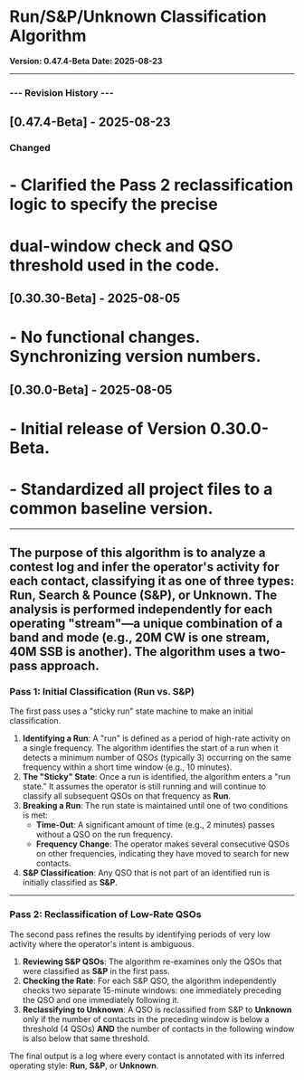 # Run/S&P/Unknown Classification Algorithm

**Version: 0.47.4-Beta**
**Date: 2025-08-23**

---
### --- Revision History ---
## [0.47.4-Beta] - 2025-08-23
### Changed
# - Clarified the Pass 2 reclassification logic to specify the precise
#   dual-window check and QSO threshold used in the code.
## [0.30.30-Beta] - 2025-08-05
# - No functional changes. Synchronizing version numbers.
## [0.30.0-Beta] - 2025-08-05
# - Initial release of Version 0.30.0-Beta.
# - Standardized all project files to a common baseline version.
---

The purpose of this algorithm is to analyze a contest log and infer the operator's activity for each contact, classifying it as one of three types: **Run**, **Search & Pounce (S&P)**, or **Unknown**.
The analysis is performed independently for each operating "stream"—a unique combination of a band and mode (e.g., 20M CW is one stream, 40M SSB is another).
The algorithm uses a two-pass approach.
---

### Pass 1: Initial Classification (Run vs. S&P)

The first pass uses a "sticky run" state machine to make an initial classification.
1.  **Identifying a Run**: A "run" is defined as a period of high-rate activity on a single frequency.
The algorithm identifies the start of a run when it detects a minimum number of QSOs (typically 3) occurring on the same frequency within a short time window (e.g., 10 minutes).
2.  **The "Sticky" State**: Once a run is identified, the algorithm enters a "run state."
It assumes the operator is still running and will continue to classify all subsequent QSOs on that frequency as **Run**.
3.  **Breaking a Run**: The run state is maintained until one of two conditions is met:
    * **Time-Out**: A significant amount of time (e.g., 2 minutes) passes without a QSO on the run frequency.
    * **Frequency Change**: The operator makes several consecutive QSOs on other frequencies, indicating they have moved to search for new contacts.
4.  **S&P Classification**: Any QSO that is not part of an identified run is initially classified as **S&P**.
---

### Pass 2: Reclassification of Low-Rate QSOs

The second pass refines the results by identifying periods of very low activity where the operator's intent is ambiguous.
1.  **Reviewing S&P QSOs**: The algorithm re-examines only the QSOs that were classified as **S&P** in the first pass.
2.  **Checking the Rate**: For each S&P QSO, the algorithm independently checks two separate 15-minute windows: one immediately preceding the QSO and one immediately following it.
3.  **Reclassifying to Unknown**: A QSO is reclassified from S&P to **Unknown** only if the number of contacts in the preceding window is below a threshold (4 QSOs) **AND** the number of contacts in the following window is also below that same threshold.

The final output is a log where every contact is annotated with its inferred operating style: **Run**, **S&P**, or **Unknown**.